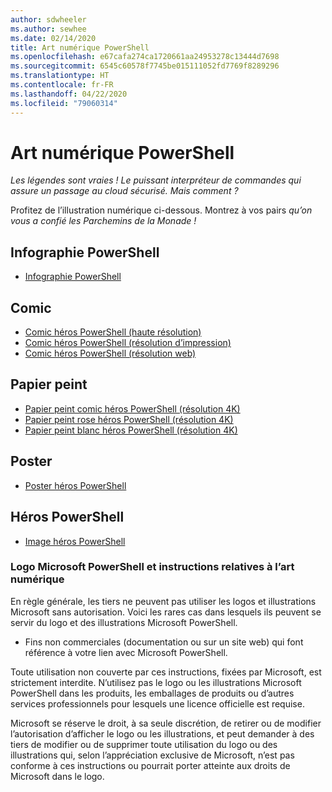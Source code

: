 ```yaml
---
author: sdwheeler
ms.author: sewhee
ms.date: 02/14/2020
title: Art numérique PowerShell
ms.openlocfilehash: e67cafa274ca1720661aa24953278c13444d7698
ms.sourcegitcommit: 6545c60578f7745be015111052fd7769f8289296
ms.translationtype: HT
ms.contentlocale: fr-FR
ms.lasthandoff: 04/22/2020
ms.locfileid: "79060314"
---
```

# <a name="powershell-digital-art"></a>Art numérique PowerShell

*Les légendes sont vraies ! Le puissant interpréteur de commandes qui assure un passage au cloud sécurisé. Mais comment ?*

Profitez de l’illustration numérique ci-dessous. Montrez à vos pairs *qu’on vous a confié les Parchemins de la Monade !*

## <a name="powershell-infographic"></a>Infographie PowerShell

- [Infographie PowerShell](https://github.com/MicrosoftDocs/PowerShell-Docs/blob/staging/assets/PowerShell_7_Infographic.pdf)

## <a name="comic"></a>Comic

- [Comic héros PowerShell (haute résolution)](https://aka.ms/powershellherocomic_highres)
- [Comic héros PowerShell (résolution d’impression)](https://aka.ms/powershellherocomic_print)
- [Comic héros PowerShell (résolution web)](https://aka.ms/powershellherocomic_web)

## <a name="wallpaper"></a>Papier peint

- [Papier peint comic héros PowerShell (résolution 4K)](https://aka.ms/powershellherowallpaper)
- [Papier peint rose héros PowerShell (résolution 4K)](https://aka.ms/powershellherowallpaper1)
- [Papier peint blanc héros PowerShell (résolution 4K)](https://aka.ms/powershellherowallpaper2)

## <a name="poster"></a>Poster

- [Poster héros PowerShell](https://aka.ms/powershellheroposter)

## <a name="powershell-hero"></a>Héros PowerShell

- [Image héros PowerShell](https://aka.ms/powershellhero)

### <a name="microsoft-powershell-logo-and-digital-art-guidelines"></a>Logo Microsoft PowerShell et instructions relatives à l’art numérique

En règle générale, les tiers ne peuvent pas utiliser les logos et illustrations Microsoft sans autorisation. Voici les rares cas dans lesquels ils peuvent se servir du logo et des illustrations Microsoft PowerShell.

- Fins non commerciales (documentation ou sur un site web) qui font référence à votre lien avec Microsoft PowerShell.

Toute utilisation non couverte par ces instructions, fixées par Microsoft, est strictement interdite. N’utilisez pas le logo ou les illustrations Microsoft PowerShell dans les produits, les emballages de produits ou d’autres services professionnels pour lesquels une licence officielle est requise.

Microsoft se réserve le droit, à sa seule discrétion, de retirer ou de modifier l’autorisation d’afficher le logo ou les illustrations, et peut demander à des tiers de modifier ou de supprimer toute utilisation du logo ou des illustrations qui, selon l’appréciation exclusive de Microsoft, n’est pas conforme à ces instructions ou pourrait porter atteinte aux droits de Microsoft dans le logo.

